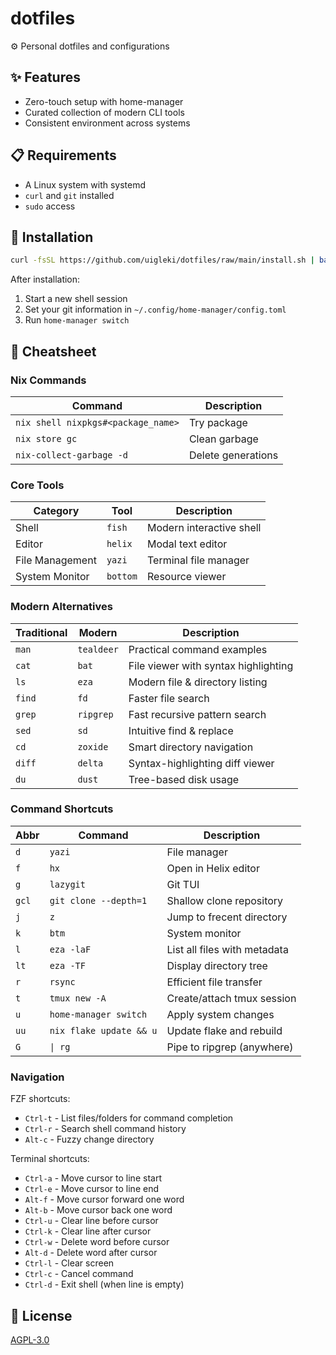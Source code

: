 # dotfiles

⚙️ Personal dotfiles and configurations

## ✨ Features

- Zero-touch setup with home-manager
- Curated collection of modern CLI tools
- Consistent environment across systems

## 📋 Requirements

- A Linux system with systemd
- `curl` and `git` installed
- `sudo` access

## 🚀 Installation

```bash
curl -fsSL https://github.com/uigleki/dotfiles/raw/main/install.sh | bash
```

After installation:

1. Start a new shell session
2. Set your git information in `~/.config/home-manager/config.toml`
3. Run `home-manager switch`

## 📝 Cheatsheet

### Nix Commands

| Command                            | Description        |
| ---------------------------------- | ------------------ |
| `nix shell nixpkgs#<package_name>` | Try package        |
| `nix store gc`                     | Clean garbage      |
| `nix-collect-garbage -d`           | Delete generations |

### Core Tools

| Category        | Tool     | Description              |
| --------------- | -------- | ------------------------ |
| Shell           | `fish`   | Modern interactive shell |
| Editor          | `helix`  | Modal text editor        |
| File Management | `yazi`   | Terminal file manager    |
| System Monitor  | `bottom` | Resource viewer          |

### Modern Alternatives

| Traditional | Modern     | Description                          |
| ----------- | ---------- | ------------------------------------ |
| `man`       | `tealdeer` | Practical command examples           |
| `cat`       | `bat`      | File viewer with syntax highlighting |
| `ls`        | `eza`      | Modern file & directory listing      |
| `find`      | `fd`       | Faster file search                   |
| `grep`      | `ripgrep`  | Fast recursive pattern search        |
| `sed`       | `sd`       | Intuitive find & replace             |
| `cd`        | `zoxide`   | Smart directory navigation           |
| `diff`      | `delta`    | Syntax-highlighting diff viewer      |
| `du`        | `dust`     | Tree-based disk usage                |

### Command Shortcuts

| Abbr  | Command                 | Description                  |
| ----- | ----------------------- | ---------------------------- |
| `d`   | `yazi`                  | File manager                 |
| `f`   | `hx`                    | Open in Helix editor         |
| `g`   | `lazygit`               | Git TUI                      |
| `gcl` | `git clone --depth=1`   | Shallow clone repository     |
| `j`   | `z`                     | Jump to frecent directory    |
| `k`   | `btm`                   | System monitor               |
| `l`   | `eza -laF`              | List all files with metadata |
| `lt`  | `eza -TF`               | Display directory tree       |
| `r`   | `rsync`                 | Efficient file transfer      |
| `t`   | `tmux new -A`           | Create/attach tmux session   |
| `u`   | `home-manager switch`   | Apply system changes         |
| `uu`  | `nix flake update && u` | Update flake and rebuild     |
| `G`   | `\| rg`                 | Pipe to ripgrep (anywhere)   |

### Navigation

FZF shortcuts:

- `Ctrl-t` - List files/folders for command completion
- `Ctrl-r` - Search shell command history
- `Alt-c` - Fuzzy change directory

Terminal shortcuts:

- `Ctrl-a` - Move cursor to line start
- `Ctrl-e` - Move cursor to line end
- `Alt-f` - Move cursor forward one word
- `Alt-b` - Move cursor back one word
- `Ctrl-u` - Clear line before cursor
- `Ctrl-k` - Clear line after cursor
- `Ctrl-w` - Delete word before cursor
- `Alt-d` - Delete word after cursor
- `Ctrl-l` - Clear screen
- `Ctrl-c` - Cancel command
- `Ctrl-d` - Exit shell (when line is empty)

## 📄 License

[AGPL-3.0](LICENSE)
